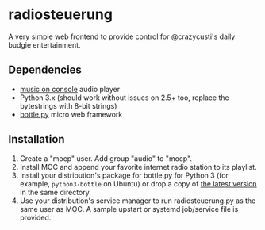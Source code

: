# radiosteuerung

A very simple web frontend to provide control for @crazycusti's daily
budgie entertainment.

## Dependencies

* [music on console](http://moc.daper.net/) audio player
* Python 3.x (should work without issues on 2.5+ too, replace the bytestrings
  with 8-bit strings)
* [bottle.py](https://github.com/bottlepy/bottle) micro web framework

## Installation
1. Create a "mocp" user. Add group "audio" to "mocp".
2. Install MOC and append your favorite internet radio station to its playlist.
3. Install your distribution's package for bottle.py for Python 3 (for example,
   `python3-bottle` on Ubuntu) or drop a copy of
   [the latest version](https://raw.githubusercontent.com/bottlepy/bottle/master/bottle.py)
   in the same directory.
4. Use your distribution's service manager to run radiosteuerung.py as the same
   user as MOC. A sample upstart or systemd job/service file is provided.
